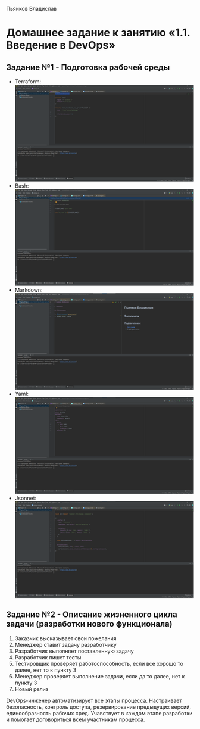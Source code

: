 Пьянков Владислав
# Домашнее задание к занятию «1.1. Введение в DevOps»
## Задание №1 - Подготовка рабочей среды
- Terraform: ![Terraform](terraform.png)
- Bash: ![bash](bash.png)
- Markdown: ![markdown](markdown.png)
- Yaml: ![Yaml](yaml.png)
- Jsonnet: ![Jsonnet](jsonnet.png)
## Задание №2 - Описание жизненного цикла задачи (разработки нового функционала)
1. Заказчик высказывает свои пожелания
2. Менеджер ставит задачу разработчику
3. Разработчик выполняет поставленную задачу
4. Разработчик пишет тесты
5. Тестировщик проверяет работоспособность, если все хорошо то далее, нет то к пункту 3
6. Менеджер проверяет выполнение задачи, если да то далее, нет к пункту 3
7. Новый релиз

DevOps-инженер автоматизирует все этапы процесса. Настраивает безопасность, контроль доступа,
резервирование предыдущих версий, единообразность рабочих сред.
Учавствует в каждом этапе разработки и помогает договориться всем участникам процесса.
